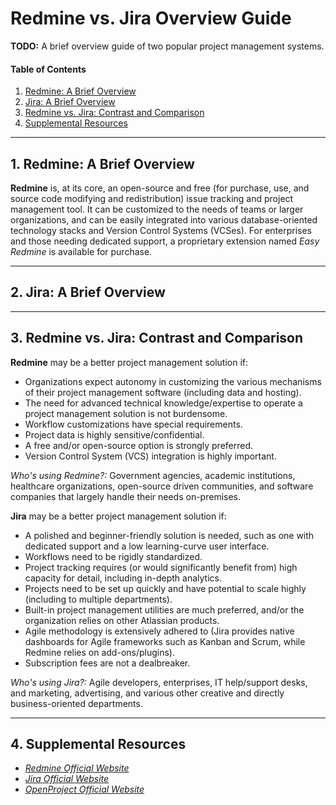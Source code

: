# Redmine vs. Jira Overview Guide

**TODO:** A brief overview guide of two popular project management systems.

#### Table of Contents

1. [Redmine: A Brief Overview](#redmine)
2. [Jira: A Brief Overview](#jira)
3. [Redmine vs. Jira: Contrast and Comparison](#contrast)
4. [Supplemental Resources](#supplemental)

<hr />

## 1. <a name="redmine">Redmine: A Brief Overview</a>

**Redmine** is, at its core, an open-source and free (for purchase, use, and source code modifying and redistribution) issue tracking and project management tool. It can be customized to the needs of teams or larger organizations, and can be easily integrated into various database-oriented technology stacks and Version Control Systems (VCSes). For enterprises and those needing dedicated support, a proprietary extension named *Easy Redmine* is available for purchase.

<hr />

## 2. <a name="jira">Jira: A Brief Overview</a>

<hr />

## 3. <a name="contrast">Redmine vs. Jira: Contrast and Comparison</a>

**Redmine** may be a better project management solution if:

* Organizations expect autonomy in customizing the various mechanisms of their project management software (including data and hosting).
* The need for advanced technical knowledge/expertise to operate a project management solution is not burdensome.
* Workflow customizations have special requirements.
* Project data is highly sensitive/confidential.
* A free and/or open-source option is strongly preferred.
* Version Control System (VCS) integration is highly important.

*Who's using Redmine?:* Government agencies, academic institutions, healthcare organizations, open-source driven communities, and software companies that largely handle their needs on-premises.

**Jira** may be a better project management solution if:

* A polished and beginner-friendly solution is needed, such as one with dedicated support and a low learning-curve user interface.
* Workflows need to be rigidly standardized.
* Project tracking requires (or would significantly benefit from) high capacity for detail, including in-depth analytics.
* Projects need to be set up quickly and have potential to scale highly (including to multiple departments).
* Built-in project management utilities are much preferred, and/or the organization relies on other Atlassian products.
* Agile methodology is extensively adhered to (Jira provides native dashboards for Agile frameworks such as Kanban and Scrum, while Redmine relies on add-ons/plugins).
* Subscription fees are not a dealbreaker.
  
*Who's using Jira?:* Agile developers, enterprises, IT help/support desks, and marketing, advertising, and various other creative and directly business-oriented departments.

<hr />

## 4. <a name="supplemental">Supplemental Resources</a>

* *[Redmine Official Website](https://www.redmine.org/)*
* *[Jira Official Website](https://www.atlassian.com/software/jira)*
* *[OpenProject Official Website](https://www.openproject.org/)*
